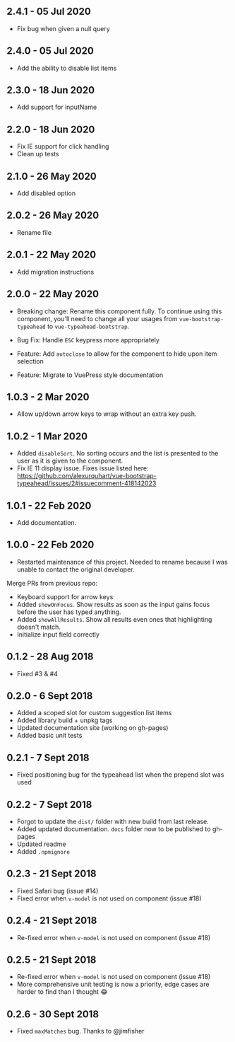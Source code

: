 ## 2.4.1 - 05 Jul 2020
- Fix bug when given a null query

## 2.4.0 - 05 Jul 2020
- Add the ability to disable list items

## 2.3.0 - 18 Jun 2020
- Add support for inputName

## 2.2.0 - 18 Jun 2020
- Fix IE support for click handling
- Clean up tests

## 2.1.0 - 26 May 2020
- Add disabled option

## 2.0.2 - 26 May 2020
- Rename file

## 2.0.1 - 22 May 2020
- Add migration instructions

## 2.0.0 - 22 May 2020
- Breaking change: Rename this component fully. To continue using this component, you'll need to change all
  your usages from `vue-bootstrap-typeahead` to `vue-typeahead-bootstrap`.

- Bug Fix: Handle `ESC` keypress more appropriately
- Feature: Add `autoclose` to allow for the component to hide upon item selection
- Feature: Migrate to VuePress style documentation

## 1.0.3 - 2 Mar 2020
- Allow up/down arrow keys to wrap without an extra key push.

## 1.0.2 - 1 Mar 2020
- Added `disableSort`. No sorting occurs and the list is presented to the user as it is given to the component.
- Fix IE 11 display issue. Fixes issue listed here:
    https://github.com/alexurquhart/vue-bootstrap-typeahead/issues/2#issuecomment-418142023

## 1.0.1 - 22 Feb 2020
- Add documentation.

## 1.0.0 - 22 Feb 2020
- Restarted maintenance of this project. Needed to rename because I was unable to contact the original
  developer.

Merge PRs from previous repo:
- Keyboard support for arrow keys
- Added `showOnFocus`. Show results as soon as the input gains focus before the user has typed anything.
- Added `showAllResults`. Show all results even ones that highlighting doesn't match.
- Initialize input field correctly

## 0.1.2 - 28 Aug 2018
- Fixed #3 & #4

## 0.2.0 - 6 Sept 2018
- Added a scoped slot for custom suggestion list items
- Added library build + unpkg tags
- Updated documentation site (working on gh-pages)
- Added basic unit tests

## 0.2.1 - 7 Sept 2018
- Fixed positioning bug for the typeahead list when the prepend slot was used

## 0.2.2 - 7 Sept 2018
- Forgot to update the `dist/` folder with new build from last release.
- Added updated documentation. `docs` folder now to be published to gh-pages
- Updated readme
- Added `.npmignore`

## 0.2.3 - 21 Sept 2018
- Fixed Safari bug (issue #14)
- Fixed error when `v-model` is not used on component (issue #18)

## 0.2.4 - 21 Sept 2018
- Re-fixed error when `v-model` is not used on component (issue #18)

## 0.2.5 - 21 Sept 2018
- Re-fixed error when `v-model` is not used on component (issue #18)
- More comprehensive unit testing is now a priority, edge cases are harder to find than I thought :joy:

## 0.2.6 - 30 Sept 2018
- Fixed `maxMatches` bug. Thanks to @jimfisher
